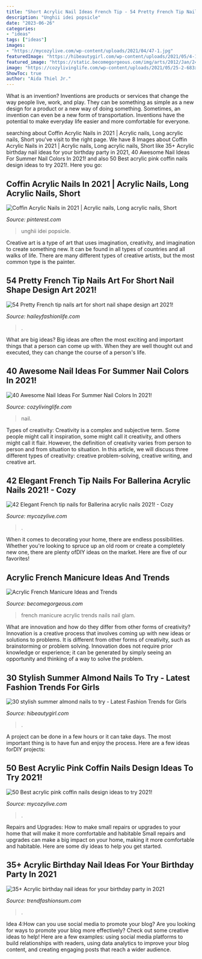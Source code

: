 ```yaml
---
title: "Short Acrylic Nail Ideas French Tip - 54 Pretty French Tip Nails Art For Short Nail Shape Design Art 2021!"
description: "Unghii idei popsicle"
date: "2023-06-26"
categories:
- "ideas"
tags: ["ideas"]
images:
- "https://mycozylive.com/wp-content/uploads/2021/04/47-1.jpg"
featuredImage: "https://hibeautygirl.com/wp-content/uploads/2021/05/4-1.jpg"
featured_image: "https://static.becomegorgeous.com/img/arts/2012/Jan/24/6558/french_manicure_glam.jpg"
image: "https://cozylivinglife.com/wp-content/uploads/2021/05/25-2-683x1024.jpg"
ShowToc: true
author: "Aida Thiel Jr."
---
```



What is an invention?
Inventions are products or services that change the way people live, work, and play. They can be something as simple as a new design for a product or a new way of doing something. Sometimes, an invention can even be a new form of transportation. Inventions have the potential to make everyday life easier and more comfortable for everyone.

	

		
searching about Coffin Acrylic Nails in 2021 | Acrylic nails, Long acrylic nails, Short you've visit to the right page. We have 8 Images about Coffin Acrylic Nails in 2021 | Acrylic nails, Long acrylic nails, Short like 35+ Acrylic birthday nail ideas for your birthday party in 2021, 40 Awesome Nail Ideas For Summer Nail Colors In 2021! and also 50 Best acrylic pink coffin nails design ideas to try 2021!. Here you go:
		
    
## Coffin Acrylic Nails In 2021 | Acrylic Nails, Long Acrylic Nails, Short

<img loading=lazy src="https://i.pinimg.com/736x/90/e2/f0/90e2f0115a2fdaee886777b452e092d3.jpg" onerror="this.onerror=null;this.src='https://tse4.mm.bing.net/th?id=OIP.QWd7hub9ndALrqxZ2YNIFgAAAA&amp;pid=15.1';" alt="Coffin Acrylic Nails in 2021 | Acrylic nails, Long acrylic nails, Short">

_Source: pinterest.com_

>unghii idei popsicle. 

	

Creative art is a type of art that uses imagination, creativity, and imagination to create something new. It can be found in all types of countries and all walks of life. There are many different types of creative artists, but the most common type is the painter.

    
## 54 Pretty French Tip Nails Art For Short Nail Shape Design Art 2021!

<img loading=lazy src="https://haileyfashionlife.com/wp-content/uploads/2021/04/82.jpg" onerror="this.onerror=null;this.src='https://tse2.mm.bing.net/th?id=OIP.Q5-iDzw-CEjNhpDm3NNhkQHaLH&amp;pid=15.1';" alt="54 Pretty French tip nails art for short nail shape design art 2021!">

_Source: haileyfashionlife.com_

>. 

	

What are big ideas?
Big ideas are often the most exciting and important things that a person can come up with. When they are well thought out and executed, they can change the course of a person's life.

    
## 40 Awesome Nail Ideas For Summer Nail Colors In 2021!

<img loading=lazy src="https://cozylivinglife.com/wp-content/uploads/2021/05/25-2-683x1024.jpg" onerror="this.onerror=null;this.src='https://tse4.mm.bing.net/th?id=OIP.WROzWgLWBBUGOVijpJXZRgHaLG&amp;pid=15.1';" alt="40 Awesome Nail Ideas For Summer Nail Colors In 2021!">

_Source: cozylivinglife.com_

>nail. 

	

Types of creativity:
Creativity is a complex and subjective term. Some people might call it inspiration, some might call it creativity, and others might call it flair. However, the definition of creativity varies from person to person and from situation to situation. In this article, we will discuss three different types of creativity: creative problem-solving, creative writing, and creative art.

    
## 42 Elegant French Tip Nails For Ballerina Acrylic Nails 2021! - Cozy

<img loading=lazy src="https://mycozylive.com/wp-content/uploads/2021/03/39.png" onerror="this.onerror=null;this.src='https://tse2.mm.bing.net/th?id=OIP.LjeVZim8wBzmBVNgq-Li-QHaKY&amp;pid=15.1';" alt="42 Elegant French tip nails for Ballerina acrylic nails 2021! - Cozy">

_Source: mycozylive.com_

>. 

	

When it comes to decorating your home, there are endless possibilities. Whether you're looking to spruce up an old room or create a completely new one, there are plenty ofDIY ideas on the market. Here are five of our favorites!

    
## Acrylic French Manicure Ideas And Trends

<img loading=lazy src="https://static.becomegorgeous.com/img/arts/2012/Jan/24/6558/french_manicure_glam.jpg" onerror="this.onerror=null;this.src='https://tse4.mm.bing.net/th?id=OIP.KKO7eHkf5-yV6_CZ2O05bgHaNL&amp;pid=15.1';" alt="Acrylic French Manicure Ideas and Trends">

_Source: becomegorgeous.com_

>french manicure acrylic trends nails nail glam. 

	

What are innovation and how do they differ from other forms of creativity?
Innovation is a creative process that involves coming up with new ideas or solutions to problems. It is different from other forms of creativity, such as brainstorming or problem solving. Innovation does not require prior knowledge or experience; it can be generated by simply seeing an opportunity and thinking of a way to solve the problem.

    
## 30 Stylish Summer Almond Nails To Try - Latest Fashion Trends For Girls

<img loading=lazy src="https://hibeautygirl.com/wp-content/uploads/2021/05/4-1.jpg" onerror="this.onerror=null;this.src='https://tse4.mm.bing.net/th?id=OIP.NU8Nh_u-yrD5aC6vocsDmAHaLH&amp;pid=15.1';" alt="30 stylish summer almond nails to try - Latest Fashion Trends for Girls">

_Source: hibeautygirl.com_

>. 

	

A project can be done in a few hours or it can take days. The most important thing is to have fun and enjoy the process. Here are a few ideas forDIY projects: 

    
## 50 Best Acrylic Pink Coffin Nails Design Ideas To Try 2021!

<img loading=lazy src="https://mycozylive.com/wp-content/uploads/2021/04/47-1.jpg" onerror="this.onerror=null;this.src='https://tse4.mm.bing.net/th?id=OIP.Bq0Z2UmomzjHc0CIK6MFhQHaLH&amp;pid=15.1';" alt="50 Best acrylic pink coffin nails design ideas to try 2021!">

_Source: mycozylive.com_

>. 

	

Repairs and Upgrades: How to make small repairs or upgrades to your home that will make it more comfortable and habitable
Small repairs and upgrades can make a big impact on your home, making it more comfortable and habitable. Here are some diy ideas to help you get started.

    
## 35+ Acrylic Birthday Nail Ideas For Your Birthday Party In 2021

<img loading=lazy src="https://trendfashionsum.com/wp-content/uploads/2021/05/9-18.jpg" onerror="this.onerror=null;this.src='https://tse1.mm.bing.net/th?id=OIP.gPNhAcqagwOlHq2xgaPqJQHaLH&amp;pid=15.1';" alt="35+ Acrylic birthday nail ideas for your birthday party in 2021">

_Source: trendfashionsum.com_

>. 

	

Idea 4:How can you use social media to promote your blog?
Are you looking for ways to promote your blog more effectively? Check out some creative ideas to help! Here are a few examples: using social media platforms to build relationships with readers, using data analytics to improve your blog content, and creating engaging posts that reach a wider audience.

